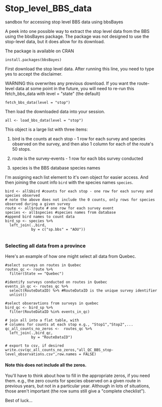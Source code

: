 # Stop_level_BBS_data

sandbox for accessing stop level BBS data using bbsBayes

A peek into one possible way to extract the stop level data from the BBS using the bbsBayes package. The package was not designed to use the stop-level data, but it does allow for its download.

The package is available on CRAN

```{r}
install.packages(bbsBayes)
```

First download the stop level data. After running this line, you need to type yes to accept the disclaimer.

WARNING this overwrites any previous download. If you want the route-level data at some point in the future, you will need to re-run this fetch_bbs_data with level = "state" (the default) 

```{r}
fetch_bbs_data(level = "stop")

```

Then load the downloaded data into your session.

```{r}
all <- load_bbs_data(level = "stop")
```

This object is a large list with three items:

1.  bird is the counts at each stop - 1 row for each survey and species observed on the survey, and then also 1 column for each of the route's 50 stops.

2.  route is the survey-events - 1 row for each bbs survey conducted

3.  species is the BBS database species names

I'm assigning each list element to it's own object for easier access. And then joining the count info `bird` with the species names `species`.

```{r}
bird <- all$bird #counts for each stop - one row for each survey and species observed
# note the above does not include the 0 counts, only rows for species observed during a given survey
route <- all$route # one row for each survey event
species <- all$species #species names from database
#append bird names to count data
bird_sp <- species %>% 
  left_join(.,bird,
            by = c("sp.bbs" = "AOU"))


```

### Selecting all data from a province

Here's an example of how one might select all data from Quebec.

```{r}
#select surveys on routes in Quebec
routes_qc <- route %>% 
  filter(State == "Quebec")

#identify surveys conducted on routes in Quebec
events_in_qc <- routes_qc %>% 
  select(RouteDataID) %>% #RouteDataID is the unique survey identifier
  unlist()

#select obseravtions from surveys in quebec
bird_qc <- bird_sp %>% 
  filter(RouteDataID %in% events_in_qc)

# join all into a flat table, with 
# columns for counts at each stop e.g., "Stop1","Stop2",...
qc_all_counts_no_zeros <-  routes_qc %>% 
  left_join(.,bird_qc,
            by = "RouteDataID")

# export to csv, if desired
write.csv(qc_all_counts_no_zeros,"all_QC_BBS_stop-level_observations.csv",row.names = FALSE)

```

#### Note this does not include all the zeros.

You'll have to think about how to fill in the appropriate zeros, if you need them. e.g., the zero counts for species observed on a given route in previous years, but not in a particular year. 
Although in lots of situations, those aren't important (the row sums still give a "complete checklist").

Best of luck...
